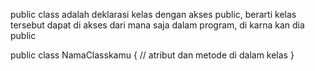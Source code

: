 public class adalah deklarasi kelas dengan akses public, berarti kelas tersebut dapat di akses dari mana saja dalam program, di karna kan dia public 

public class NamaClasskamu {
    // atribut dan metode di dalam kelas
}